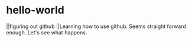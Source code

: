# hello-world

||figuring out github
||Learning how to use github. Seems straight forward enough. Let's see what happens.

